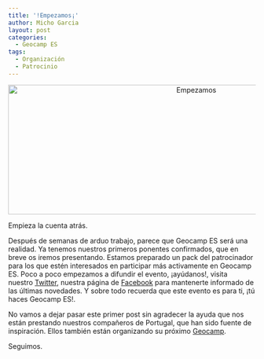 ```yaml
---
title: '!Empezamos¡'
author: Micho Garcia
layout: post
categories:
  - Geocamp ES
tags:
  - Organización
  - Patrocinio
---
```

<p style="text-align: center;">
  <a href="{{ root_url }}/images/2013/04/salida.jpg"><img class=" wp-image-95 aligncenter" alt="Empezamos" src="{{ root_url }}/images/2013/04/salida-300x105.jpg" width="750" height="264" /></a>
</p>

Empieza la cuenta atrás.

Después de semanas de arduo trabajo, parece que Geocamp ES será una realidad. Ya tenemos nuestros primeros ponentes confirmados, que en breve os iremos presentando. Estamos preparado un pack del patrocinador para los que estén interesados en participar más activamente en Geocamp ES. Poco a poco empezamos a difundir el evento, ¡ayúdanos!, visita nuestro <a title="Geocamp ES en Twitter" href="https://twitter.com/geocampes" target="_blank">Twitter</a>, nuestra página de <a title="Geocamp ES en Facebook" href="https://www.facebook.com/geocampes" target="_blank">Facebook</a> para mantenerte informado de las últimas novedades. Y sobre todo recuerda que este evento es para ti, ¡tú haces Geocamp ES!.

No vamos a dejar pasar este primer post sin agradecer la ayuda que nos están prestando nuestros compañeros de Portugal, que han sido fuente de inspiración. Ellos también están organizando su próximo <a title="Geocamp 2013" href="http://geocampers.com/" target="_blank">Geocamp</a>.

Seguimos.
